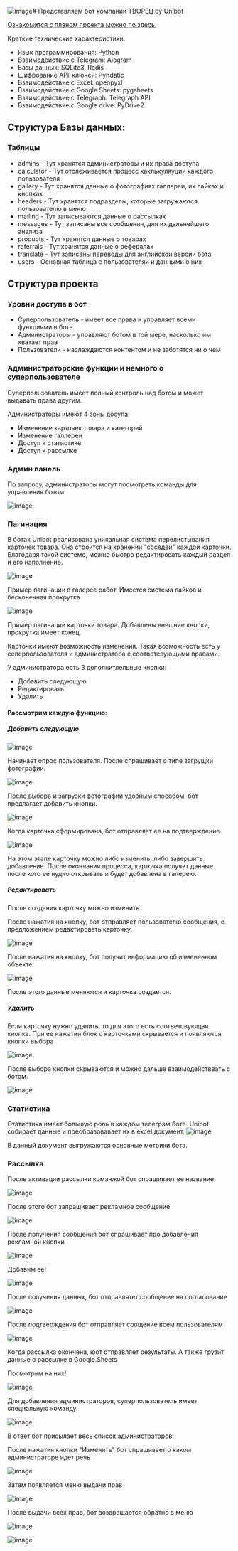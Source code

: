 ![image](https://github.com/user-attachments/assets/850ef890-d31e-4f76-9de9-3c64f370950a)# Представляем бот компании ТВОРЕЦ by Unibot

[Ознакомится с планом проекта можно по здесь.](https://www.telegram-bot-expert.ru/wp-content/uploads/2024/07/План-работы-ТВОРЕЦ-1.pdf)

Краткие технические характеристики:
*  Язык программирования: Python
*  Взаимодействие с Telegram: Aiogram
*  Базы данных: SQLite3, Redis
*  Шифрование API-ключей: Pyndatic
*  Взаимодействие с Excel: openpyxl
*  Взаимодействие с Google Sheets: pygsheets
*  Взаимодействие с Telegraph: Telegraph API
*  Взаимодействие с Google drive: PyDrive2 

## Структура Базы данных:
### Таблицы
  * admins - Тут хранятся администраторы и их права доступа
  * calculator - Тут отслеживается процесс каклькуляуции каждого пользователя
  * gallery - Тут хранятся данные о фотографиях галлереи, их лайках и кнопках
  * headers - Тут хранятся подразделы, которые загружаются пользователю в меню
  * mailing - Тут записываются данные о рассылках
  * messages - Тут записаны все сообщения, для их дальнейшего анализа
  * products - Тут хранятся данные о товарах
  * referrals - Тут хранятся данные о рефералах
  * translate - Тут записаны переводы для английской версии бота
  * users - Основная таблица с пользователяи и данными о них

## Cтруктура проекта
### Уровни доступа в бот
  * Суперпользователь - имеет все права и управляет всеми функциями в боте
  * Администраторы - управляют ботом в той мере, насколько им хватает прав
  * Пользователи - наслаждаются контентом и не заботятся ни о чем

### Администраторские функции и немного о суперпользователе
Суперпользователь имеет полный контроль над ботом и может выдавать права другим.

Администраторы имеют 4 зоны досупа:
  * Изменение карточек товара и категорий
  * Изменение галлереи
  * Доступ к статистике
  * Доступ к рассылке

### Админ панель

По запросу, администраторы могут посмотреть команды для управления ботом.

![image](https://github.com/user-attachments/assets/ae7bfbec-396c-4e21-a997-3508defc6b39)


### Пагинация
В ботах Unibot реализована уникальная система перелистывания карточек товара. Она строится на хранении "соседей" каждой карточки. Благодаря такой системе, можно быстро редактировать каждый раздел и его наполнение.

![image](https://github.com/user-attachments/assets/1623c9bd-678e-47e8-b2bb-2b655d7f7ae6) 

Пример пагинации в галерее работ. Имеется система лайков и бесконечная прокрутка

![image](https://github.com/user-attachments/assets/cce3de5a-78cb-4224-92d9-168cb7524728)

Пример пагинации карточки товара. Добавлены внешние кнопки, прокрутка имеет конец. 

Карточки имеют возможность изменения. Такая возможность есть у сеперпользователя и администратора с соответсвующими правами.

У администратора есть 3 дополнитлельные кнопки:
  * Добавить следующую
  * Редактировать
  * Удалить

#### Рассмотрим каждую функцию:

##### Добавить следующую
![image](https://github.com/user-attachments/assets/bf37e6b7-7551-4346-b75c-6b6bc96ceb6e)

Начинает опрос пользователя. После спрашивает о типе загрущки фотографии.

![image](https://github.com/user-attachments/assets/28a62bf2-bd6c-405c-a042-acc0006da2e4)

После выбора и загрузки фотографии удобным способом, бот предлагает добавить кнопки.

![image](https://github.com/user-attachments/assets/3d0a5ecb-9deb-477f-906d-8d9ee7402cf3)

Когда карточка сформирована, бот отправляет ее на подтверждение. 

![image](https://github.com/user-attachments/assets/09ade185-66c2-431a-8fe9-32d0f5c788c9)

На этом этапе карточку можно либо изменить, либо завершить добавление. После окончания процесса, карточка получит данные после кого ее нудно открывать и будет добавлена в галерею. 

##### Редактировать
После создания карточку можно изменить.

После нажатия на кнопку, бот отправляет пользователю сообщения, с предложением редактировать карточку.

![image](https://github.com/user-attachments/assets/5a3bcaad-0a8c-4e27-87a7-43de0a08d28f)

После нажатия на кнопку, бот получит информацию об измененном объекте. 

![image](https://github.com/user-attachments/assets/7a1ee469-4418-473d-b5f6-8bb2fee79418)

После этого данные меняются и карточка создается.

##### Удалить
Если карточку нужно удалить, то для этого есть соответсвующая кнопка. При ее нажатии блок с карточками скрывается и появляются кнопки выбора

![image](https://github.com/user-attachments/assets/bdaf6b27-d9c6-4eac-a5f4-a11b02191429)

После выбора кнопки скрываются и можно дальше взаимодействвать с ботом.

![image](https://github.com/user-attachments/assets/831f5171-df47-47af-a3d1-e0d00ebbf23a)


### Статистика
Статистика имеет большую роль в каждом телеграм боте. Unibot собирает данные и преобразовавает их в excel документ.
![image](https://github.com/user-attachments/assets/ed3f5231-b39b-47c3-9192-02fdd1aa920d) 

В данный документ выгружаются основные метрики бота.

### Рассылка

После активации рассылки команжой бот спрашивает ее название.

![image](https://github.com/user-attachments/assets/40fab29c-7a4f-4d2d-af6e-da2395b7e3f9)

После этого бот запрашивает рекламное сообщение

![image](https://github.com/user-attachments/assets/dc93e552-0dcb-434c-90c1-2f0670ff985c)

После получения сообщения бот спрашивает про добавления рекламной кнопки

![image](https://github.com/user-attachments/assets/1017d860-6de3-4034-b01a-c39d0a9a9d87)

Добавим ее!

![image](https://github.com/user-attachments/assets/4a12b5e1-bc62-4797-809a-98d7efdbed74)

После получения данных, бот отправлятет сообщение на согласование

![image](https://github.com/user-attachments/assets/6563856c-cd4d-4bf4-9308-d7f3153de9cf)

После подтверждения бот отправляет соощение всем пользователям

![image](https://github.com/user-attachments/assets/16060f3d-a8e0-47b1-8921-bece0e6a2e6c)

Когда рассылка окончена, юот отправляет результаты. А также грузит данные о рассылке в Google.Sheets

Посмотрим на них!

![image](https://github.com/user-attachments/assets/e0feeb63-7ac6-406e-ae46-8f44e5b32781)

Для добавления администраторов, суперпользователь имеет специальную команду.

![image](https://github.com/user-attachments/assets/32e32070-4c43-4880-a41d-4eabf6bab846)

В ответ бот присылает весь список администраторов.

После нажатия кнопки "Изменить" бот спрашивает о каком администраторе идет речь

![image](https://github.com/user-attachments/assets/39439a71-a643-4ff3-afb0-265a16b67cdf)

Затем появляется меню выдачи прав

![image](https://github.com/user-attachments/assets/808d64e3-ac11-4ae7-b222-8c7e3e04de08)

После выдачи всех прав, бот возвращается обратно в меню

![image](https://github.com/user-attachments/assets/53eee10d-4134-43e7-af11-29efc625adce)

![image](https://github.com/user-attachments/assets/3a4518e2-05d2-4f1c-baf5-8900915d12a7)











